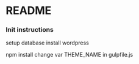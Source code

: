 # README #

### Init instructions ###

setup database
install wordpress

npm install
change var THEME_NAME in gulpfile.js

